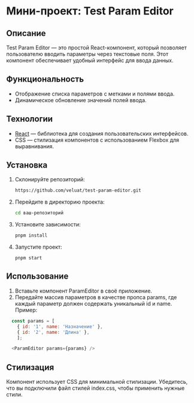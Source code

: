 # Мини-проект: Test Param Editor 

## Описание
Test Param Editor — это простой React-компонент, который позволяет пользователю вводить параметры через текстовые поля. Этот компонент обеспечивает удобный интерфейс для ввода данных.

## Функциональность
- Отображение списка параметров с метками и полями ввода.
- Динамическое обновление значений полей ввода.

## Технологии
- [React](https://reactjs.org/) — библиотека для создания пользовательских интерфейсов.
- CSS — стилизация компонентов с использованием Flexbox для выравнивания.

## Установка
1. Склонируйте репозиторий:
   ```bash
   https://github.com/veluat/test-param-editor.git
   ```
   
2. Перейдите в директорию проекта:
    ```bash
   cd ваш-репозиторий
   ```
   
3. Установите зависимости:
    ```bash
   pnpm install
   ```

4. Запустите проект:
    ```
   pnpm start
   ```
## Использование
1. Вставьте компонент ParamEditor в своё приложение.
2. Передайте массив параметров в качестве пропса params, где каждый параметр должен содержать уникальный id и name.
   Пример:
```javascript
  const params = [
    { id: '1', name: 'Назначение' },
    { id: '2', name: 'Длина' },
    ];

  <ParamEditor params={params} />
```
## Стилизация
Компонент использует CSS для минимальной стилизации. Убедитесь, что вы подключили файл стилей index.css, чтобы применить нужные стили.